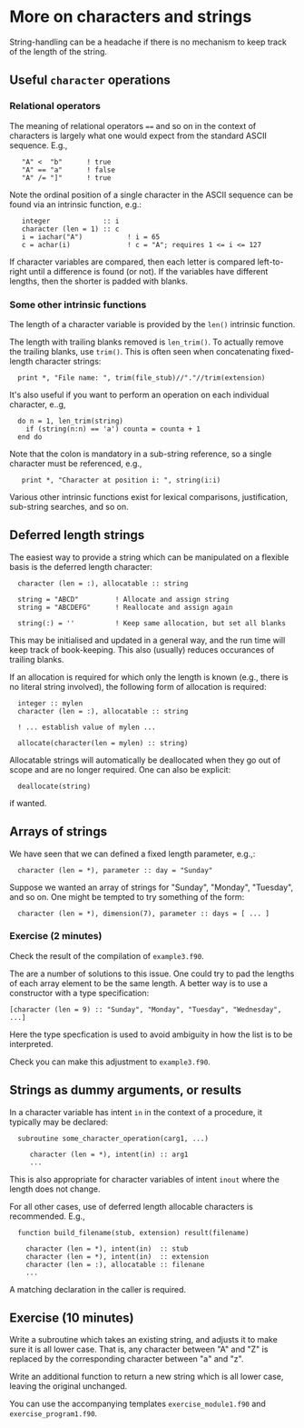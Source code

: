 # More on characters and strings

String-handling can be a headache if there is no mechanism to keep
track of the length of the string. 


## Useful `character` operations

### Relational operators

The meaning of relational operators `==` and so on in the context of
characters is largely what one would expect from the standard ASCII
sequence. E.g.,
```
   "A" <  "b"      ! true
   "A" == "a"      ! false
   "A" /= "]"      ! true
```
Note the ordinal position of a single character in the ASCII sequence
can be found via an intrinsic function, e.g.:
```
   integer             :: i
   character (len = 1) :: c
   i = iachar("A")           ! i = 65
   c = achar(i)              ! c = "A"; requires 1 <= i <= 127
```

If character variables are compared, then each letter is compared
left-to-right until a difference is found (or not). If the variables
have different lengths, then the shorter is padded with blanks.


### Some other intrinsic functions

The length of a character variable is provided by the `len()` intrinsic
function.

The length with trailing blanks removed is `len_trim()`. To actually
remove the trailing blanks, use `trim()`. This is often seen when
concatenating fixed-length character strings:
```
  print *, "File name: ", trim(file_stub)//"."//trim(extension)
```

It's also useful if you want to perform an operation on each individual
character, e..g,
```
  do n = 1, len_trim(string)
    if (string(n:n) == 'a') counta = counta + 1
  end do
```
Note that the colon is mandatory in a sub-string reference, so a
single character must be referenced, e.g.,
```
   print *, "Character at position i: ", string(i:i)
```

Various other intrinsic functions exist for lexical comparisons,
justification, sub-string searches, and so on.

## Deferred length strings

The easiest way to provide a string which can be manipulated on a
flexible basis is the deferred length character:
```
  character (len = :), allocatable :: string

  string = "ABCD"         ! Allocate and assign string
  string = "ABCDEFG"      ! Reallocate and assign again

  string(:) = ''          ! Keep same allocation, but set all blanks
```
This may be initialised and updated in a general way, and the run time
will keep track of book-keeping. This also (usually) reduces occurances of
trailing blanks.

If an allocation is required for which only the length is known (e.g.,
there is no literal string involved), the following form of allocation
is required:
```
  integer :: mylen
  character (len = :), allocatable :: string

  ! ... establish value of mylen ...

  allocate(character(len = mylen) :: string)
```

Allocatable strings will automatically be deallocated when they go out
of scope and are no longer required. One can also be explicit:
```
  deallocate(string)
```
if wanted.

## Arrays of strings

We have seen that we can defined a fixed length parameter, e.g.,:
```
  character (len = *), parameter :: day = "Sunday"
```
Suppose we wanted an array of strings for "Sunday", "Monday", "Tuesday",
and so on. One might be tempted to try something of the form:
```
  character (len = *), dimension(7), parameter :: days = [ ... ]
```

### Exercise (2 minutes)

Check the result of the compilation of `example3.f90`.

The are a number of solutions to this issue. One could try to pad the
lengths of each array element to be the same length. A better way is
to use a constructor with a type specification:
```
[character (len = 9) :: "Sunday", "Monday", "Tuesday", "Wednesday", ...]
```
Here the type specfication is used to avoid ambiguity in how the
list is to be interpreted.

Check you can make this adjustment to `example3.f90`.


## Strings as dummy arguments, or results

In a character variable has intent `in` in the context of a procedure,
it typically may be declared:
```
  subroutine some_character_operation(carg1, ...)

     character (len = *), intent(in) :: arg1
     ...
```
This is also appropriate for character variables of intent `inout`
where the length does not change.

For all other cases, use of deferred length allocable characters is
recommended. E.g.,
```
  function build_filename(stub, extension) result(filename)

    character (len = *), intent(in)  :: stub
    character (len = *), intent(in)  :: extension
    character (len = :), allocatable :: filenane
    ...
```
A matching declaration in the caller is required.

## Exercise (10 minutes)

Write a subroutine which takes an existing string, and adjusts it to
make sure it is all lower case. That is, any character between "A"
and "Z" is replaced by the corresponding character between "a" and "z".

Write an additional function to return a new string which is all
lower case, leaving the original unchanged.

You can use the accompanying templates `exercise_module1.f90` and
`exercise_program1.f90`.
